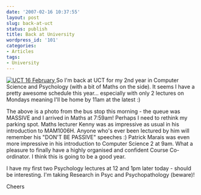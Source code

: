 ```yaml
---
date: '2007-02-16 10:37:55'
layout: post
slug: back-at-uct
status: publish
title: Back at University
wordpress_id: '101'
categories:
- Articles
tags:
- University
---
```


[![UCT 16 February](http://timk.co.za/wp-content/uploads/2007/02/16022007.jpg)
](http://timk.co.za/wp-content/uploads/2007/02/16022007.jpg)
So I'm back at UCT for my 2nd year in Computer Science and Psychology (with a bit of Maths on the side). It seems I have a pretty awesome schedule this year... especially with only 2 lectures on Mondays meaning I'll be home by 11am at the latest :)

The above is a photo from the bus stop this morning - the queue was MASSIVE and I arrived in Maths at 7:59am! Perhaps I need to rethink my parking spot.
Maths lecturer Kenny was as impressive as usual in his introduction to MAM1006H. Anyone who's ever been lectured by him will remember his "DON'T BE PASSIVE" speeches :) Patrick Marais was even more impressive in his introduction to Computer Science 2 at 9am. What a pleasure to finally have a highly organised and confident Course Co-ordinator. I think this is going to be a good year.

I have my first two Psychology lectures at 12 and 1pm later today - should be interesting. I'm taking Research in Psyc and Psychopathology (beware)!

Cheers
